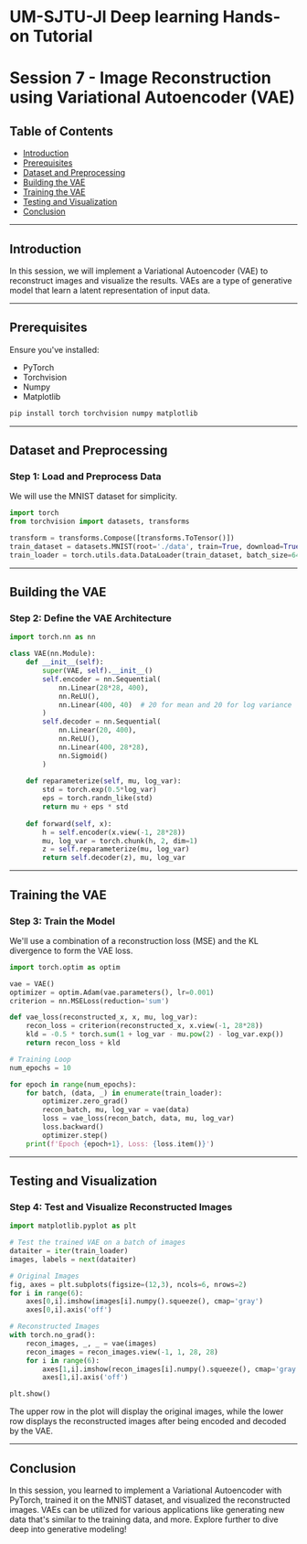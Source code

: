 # UM-SJTU-JI Deep learning Hands-on Tutorial 
# Session 7 - Image Reconstruction using Variational Autoencoder (VAE)

## Table of Contents

- [Introduction](#introduction)
- [Prerequisites](#prerequisites)
- [Dataset and Preprocessing](#dataset-and-preprocessing)
- [Building the VAE](#building-the-vae)
- [Training the VAE](#training-the-vae)
- [Testing and Visualization](#testing-and-visualization)
- [Conclusion](#conclusion)

---

## Introduction

In this session, we will implement a Variational Autoencoder (VAE) to reconstruct images and visualize the results. VAEs are a type of generative model that learn a latent representation of input data.

---

## Prerequisites

Ensure you've installed:

- PyTorch
- Torchvision
- Numpy
- Matplotlib

```bash
pip install torch torchvision numpy matplotlib
```

---

## Dataset and Preprocessing

### Step 1: Load and Preprocess Data

We will use the MNIST dataset for simplicity. 

```python
import torch
from torchvision import datasets, transforms

transform = transforms.Compose([transforms.ToTensor()])
train_dataset = datasets.MNIST(root='./data', train=True, download=True, transform=transform)
train_loader = torch.utils.data.DataLoader(train_dataset, batch_size=64, shuffle=True)
```

---

## Building the VAE

### Step 2: Define the VAE Architecture

```python
import torch.nn as nn

class VAE(nn.Module):
    def __init__(self):
        super(VAE, self).__init__()
        self.encoder = nn.Sequential(
            nn.Linear(28*28, 400),
            nn.ReLU(),
            nn.Linear(400, 40)  # 20 for mean and 20 for log variance
        )
        self.decoder = nn.Sequential(
            nn.Linear(20, 400),
            nn.ReLU(),
            nn.Linear(400, 28*28),
            nn.Sigmoid()
        )
    
    def reparameterize(self, mu, log_var):
        std = torch.exp(0.5*log_var)
        eps = torch.randn_like(std)
        return mu + eps * std
    
    def forward(self, x):
        h = self.encoder(x.view(-1, 28*28))
        mu, log_var = torch.chunk(h, 2, dim=1)
        z = self.reparameterize(mu, log_var)
        return self.decoder(z), mu, log_var
```

---

## Training the VAE

### Step 3: Train the Model

We'll use a combination of a reconstruction loss (MSE) and the KL divergence to form the VAE loss.

```python
import torch.optim as optim

vae = VAE()
optimizer = optim.Adam(vae.parameters(), lr=0.001)
criterion = nn.MSELoss(reduction='sum')

def vae_loss(reconstructed_x, x, mu, log_var):
    recon_loss = criterion(reconstructed_x, x.view(-1, 28*28))
    kld = -0.5 * torch.sum(1 + log_var - mu.pow(2) - log_var.exp())
    return recon_loss + kld

# Training Loop
num_epochs = 10

for epoch in range(num_epochs):
    for batch, (data, _) in enumerate(train_loader):
        optimizer.zero_grad()
        recon_batch, mu, log_var = vae(data)
        loss = vae_loss(recon_batch, data, mu, log_var)
        loss.backward()
        optimizer.step()
    print(f'Epoch {epoch+1}, Loss: {loss.item()}')
```

---

## Testing and Visualization

### Step 4: Test and Visualize Reconstructed Images

```python
import matplotlib.pyplot as plt

# Test the trained VAE on a batch of images
dataiter = iter(train_loader)
images, labels = next(dataiter)

# Original Images
fig, axes = plt.subplots(figsize=(12,3), ncols=6, nrows=2)
for i in range(6):
    axes[0,i].imshow(images[i].numpy().squeeze(), cmap='gray')
    axes[0,i].axis('off')

# Reconstructed Images
with torch.no_grad():
    recon_images, _, _ = vae(images)
    recon_images = recon_images.view(-1, 1, 28, 28)
    for i in range(6):
        axes[1,i].imshow(recon_images[i].numpy().squeeze(), cmap='gray')
        axes[1,i].axis('off')

plt.show()
```

The upper row in the plot will display the original images, while the lower row displays the reconstructed images after being encoded and decoded by the VAE.

---

## Conclusion

In this session, you learned to implement a Variational Autoencoder with PyTorch, trained it on the MNIST dataset, and visualized the reconstructed images. VAEs can be utilized for various applications like generating new data that's similar to the training data, and more. Explore further to dive deep into generative modeling!
